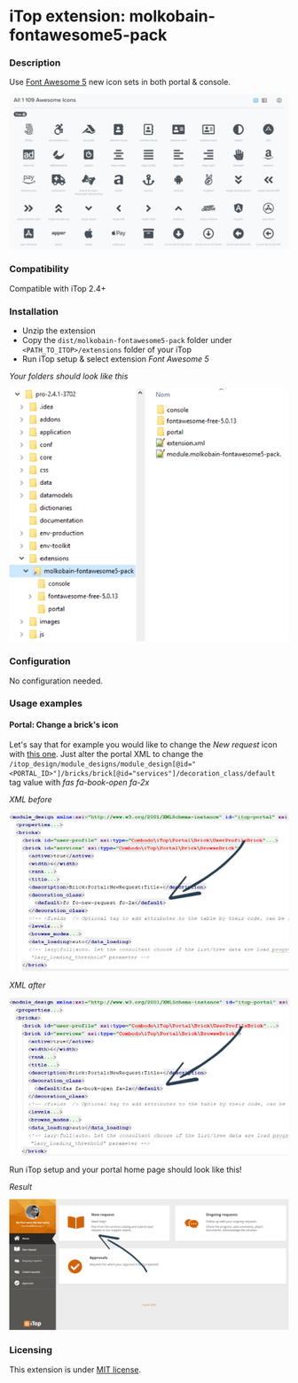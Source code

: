 # iTop extension: molkobain-fontawesome5-pack

### Description
Use [Font Awesome 5](https://fontawesome.com/) new icon sets in both portal & console.

![Description decoration](https://raw.githubusercontent.com/Molkobain/itop-fontawesome5-pack/master/docs/mfp-icon-examples.PNG)

### Compatibility
Compatible with iTop 2.4+

### Installation
* Unzip the extension
* Copy the ``dist/molkobain-fontawesome5-pack`` folder under ``<PATH_TO_ITOP>/extensions`` folder of your iTop
* Run iTop setup & select extension *Font Awesome 5*

*Your folders should look like this*

![Extensions folder](https://raw.githubusercontent.com/Molkobain/itop-fontawesome5-pack/master/docs/mfp-install.PNG)

### Configuration
No configuration needed.

### Usage examples
#### Portal: Change a brick's icon
Let's say that for example you would like to change the *New request* icon with [this one](https://fontawesome.com/icons/book-open?style=solid). Just alter the portal XML to change the ``/itop_design/module_designs/module_design[@id="<PORTAL_ID>"]/bricks/brick[@id="services"]/decoration_class/default`` tag value with *fas fa-book-open fa-2x*

*XML before*

![Before](https://raw.githubusercontent.com/Molkobain/itop-fontawesome5-pack/master/docs/mfp-example-01-01.PNG)

*XML after*

![After](https://raw.githubusercontent.com/Molkobain/itop-fontawesome5-pack/master/docs/mfp-example-01-02.PNG)

Run iTop setup and your portal home page should look like this!

*Result*

![Extensions folder](https://raw.githubusercontent.com/Molkobain/itop-fontawesome5-pack/master/docs/mfp-example-01-03.PNG)

### Licensing
This extension is under [MIT license](https://en.wikipedia.org/wiki/MIT_License).
